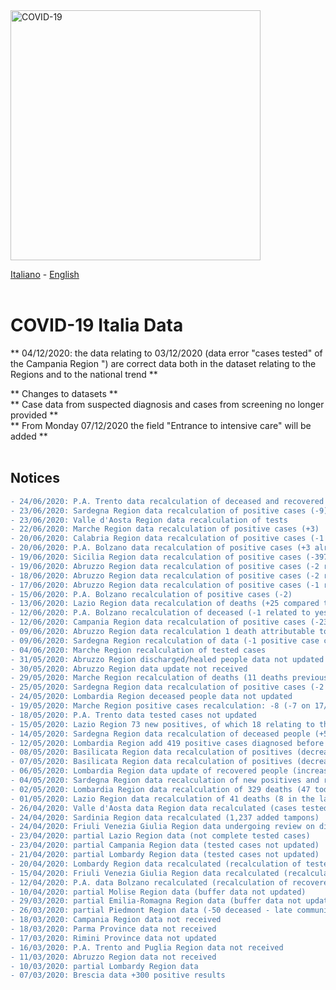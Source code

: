 <img src="http://opendatadpc.maps.arcgis.com/sharing/rest/content/items/5c8ef7516b5b4bb19f61037b4cd69015/data" alt="COVID-19" data-canonical-src="http://opendatadpc.maps.arcgis.com/sharing/rest/content/items/5c8ef7516b5b4bb19f61037b4cd69015/data" width="400" />

[Italiano](avvisi.md) - [English](avvisi_EN.md)<br><br>

# COVID-19 Italia Data

** 04/12/2020: the data relating to 03/12/2020 (data error "cases tested" of the Campania Region ") are correct data both in the dataset relating to the Regions and to the national trend **

** Changes to datasets ** <br>
** Case data from suspected diagnosis and cases from screening no longer provided ** <br>
** From Monday 07/12/2020 the field "Entrance to intensive care" will be added ** <br> <br>

## Notices

```diff
- 24/06/2020: P.A. Trento data recalculation of deceased and recovered
- 23/06/2020: Sardegna Region data recalculation of positive cases (-9)
- 23/06/2020: Valle d'Aosta Region data recalculation of tests
- 22/06/2020: Marche Region data recalculation of positive cases (+3)
- 20/06/2020: Calabria Region data recalculation of positive cases (-1 referred to 18/06/2020)
- 20/06/2020: P.A. Bolzano data recalculation of positive cases (+3 already recovered)
- 19/06/2020: Sicilia Region data recalculation of positive cases (-397)
- 19/06/2020: Abruzzo Region data recalculation of positive cases (-2 referred to 14/06/2020)
- 18/06/2020: Abruzzo Region data recalculation of positive cases (-2 referred to 06/04/2020 and 14/06/2020)
- 17/06/2020: Abruzzo Region data recalculation of positive cases (-1 referred to 14/06/2020)
- 15/06/2020: P.A. Bolzano recalculation of positive cases (-2)
- 13/06/2020: Lazio Region data recalculation of deaths (+25 compared to yesterday +2 deaths in the last 48 hours and +23 attributable to March and April)
- 12/06/2020: P.A. Bolzano recalculation of deceased (-1 related to yesterday)
- 12/06/2020: Campania Region data recalculation of positive cases (-230)
- 09/06/2020: Abruzzo Region data recalculation 1 death attributable to today and 32 deaths occurred in previous periods
- 09/06/2020: Sardegna Region recalculation of data (-1 positive case compared to yesterday)
- 04/06/2020: Marche Region recalculation of tested cases
- 31/05/2020: Abruzzo Region discharged/healed people data not updated
- 30/05/2020: Abruzzo Region data update not received
- 29/05/2020: Marche Region recalculation of deaths (11 deaths previously reported cannot be classified as Covid-19 and are not included in the ISS database)
- 25/05/2020: Sardegna Region data recalculation of positive cases (-2 for false positives by the ASSL of Oristano and by the ASSL of Sassari)
- 24/05/2020: Lombardia Region deceased people data not updated
- 19/05/2020: Marche Region positive cases recalculation: -8 (-7 on 17/05/2020 and -1 on 18/05/2020)
- 18/05/2020: P.A. Trento data tested cases not updated
- 15/05/2020: Lazio Region 73 new positives, of which 18 relating to the last 24/48 hours and 55 recovered from reports of cases in March, April and May
- 14/05/2020: Sardegna Region data recalculation of deceased people (+5)
- 12/05/2020: Lombardia Region add 419 positive cases diagnosed before the last 7 days
- 08/05/2020: Basilicata Region data recalculation of positives (decrease)
- 07/05/2020: Basilicata Region data recalculation of positives (decrease)
- 06/05/2020: Lombardia Region data update of recovered people (increase)
- 04/05/2020: Sardegna Region data recalculation of new positives and recovered
- 02/05/2020: Lombardia Region data recalculation of 329 deaths (47 today and 282 during April)
- 01/05/2020: Lazio Region data recalculation of 41 deaths (8 in the last 48 hours and 33 during April)
- 26/04/2020: Valle d'Aosta data Region data recalculated (cases tested)
- 24/04/2020: Sardinia Region data recalculated (1,237 added tampons)
- 24/04/2020: Friuli Venezia Giulia Region data undergoing review on discharged / healed patients
- 23/04/2020: partial Lazio Region data (not complete tested cases)
- 23/04/2020: partial Campania Region data (tested cases not updated)
- 21/04/2020: partial Lombardy Region data (tested cases not updated)
- 20/04/2020: Lombardy Region data recalculated (recalculation of tested cases - elimination of duplicates)
- 15/04/2020: Friuli Venezia Giulia Region data recalculated (recalculation of home isolation and discharged / healed)
- 12/04/2020: P.A. data Bolzano recalculated (recalculation of recovered data -110 compared to yesterday)
- 10/04/2020: partial Molise Region data (buffer data not updated)
- 29/03/2020: partial Emilia-Romagna Region data (buffer data not updated)
- 26/03/2020: partial Piedmont Region data (-50 deceased - late communication)
- 18/03/2020: Campania Region data not received
- 18/03/2020: Parma Province data not received
- 17/03/2020: Rimini Province data not updated
- 16/03/2020: P.A. Trento and Puglia Region data not received
- 11/03/2020: Abruzzo Region data not received
- 10/03/2020: partial Lombardy Region data
- 07/03/2020: Brescia data +300 positive results
```